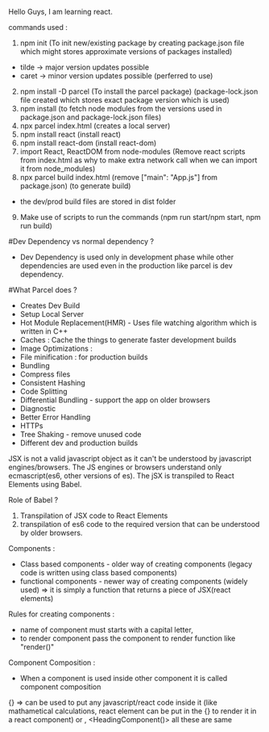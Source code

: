 Hello Guys, I am learning react.

 commands used : 
 1. npm init (To init new/existing package by creating package.json file which might stores approximate versions of packages installed) 
 - tilde -> major version updates possible
 - caret -> minor version updates possible (perferred to use)
 2. npm install -D parcel  (To install the parcel package) (package-lock.json file created which stores exact package version which is used)
 3. npm install (to fetch node modules from the versions used in package.json and package-lock.json files)
 4. npx parcel index.html (creates a local server)
 5. npm install react (install react)
 6. npm install react-dom (install react-dom)
 7. import React, ReactDOM from node-modules (Remove react scripts from index.html as why to make extra network call when we can import it from node_modules)
 8. npx parcel build index.html (remove ["main": "App.js"] from package.json) (to generate build)
 - the dev/prod build files are stored in dist folder
9. Make use of scripts to run the commands (npm run start/npm start, npm run build)

#Dev Dependency vs normal dependency ? 
 - Dev Dependency is used only in development phase while other dependencies are used even in the production like parcel is dev dependency.

#What Parcel does ? 
- Creates Dev Build
- Setup Local Server
- Hot Module Replacement(HMR) - Uses file watching algorithm which is written in C++
- Caches : Cache the things to generate faster development builds
- Image Optimizations : 
- File minification : for production builds
- Bundling 
- Compress files
- Consistent Hashing 
- Code Splitting 
- Differential Bundling - support the app on older browsers
- Diagnostic
- Better Error Handling
- HTTPs
- Tree Shaking - remove unused code 
- Different dev and production builds

JSX is not a valid javascript object as it can't be understood by javascript engines/browsers. The JS engines or browsers understand only ecmascript(es6, other versions of es). The jSX is transpiled to React Elements using Babel. 

Role of Babel ? 
1. Transpilation of JSX code to React Elements 
2. transpilation of es6 code to the required version that can be understood by older browsers.

Components : 
- Class based components - older way of creating components (legacy code is written using class based components)
- functional components  - newer way of creating components (widely used) => it is simply a function that returns a piece of JSX(react elements)

Rules for creating components : 
- name of component must starts with a capital letter, 
- to render component pass the component to render function like "render(<HeadingComponent/>)"

Component Composition : 
- When a component is used inside other component it is called component composition

{} => can be used to put any javascript/react code inside it (like mathametical calculations, react element can be put in the {} to render it in a react component)
<HeadingComponent/> or <HeadingComponent></HeadingComponent>, <HeadingComponent()> all these are same